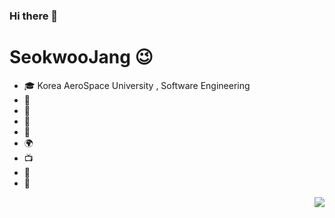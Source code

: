 ### Hi there 👋

<!--
**Jangsukwoo/Jangsukwoo** is a ✨ _special_ ✨ repository because its `README.md` (this file) appears on your GitHub profile.

Here are some ideas to get you started:

- 🔭 I’m currently working on ...
- 🌱 I’m currently learning ...
- 👯 I’m looking to collaborate on ...
- 🤔 I’m looking for help with ...
- 💬 Ask me about ...
- 📫 How to reach me: ...
- 😄 Pronouns: ...
- ⚡ Fun fact: ...
-->

# SeokwooJang 😉

- 🎓 Korea AeroSpace University , Software Engineering
- 🌱 
- 🥇 
- 🚅
- 💊 
- 🌍 
- 📺
- 🔵
- 🍕 

<img align='right' src="http://mazassumnida.wtf/api/v2/generate_badge?boj=rangsuk">
